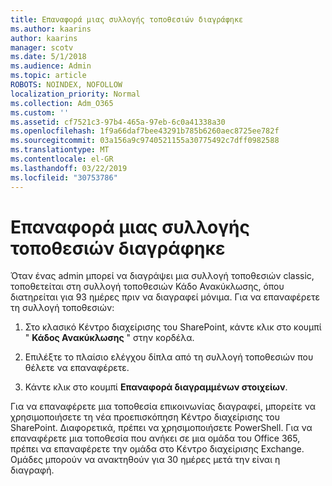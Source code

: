 ```yaml
---
title: Επαναφορά μιας συλλογής τοποθεσιών διαγράφηκε
ms.author: kaarins
author: kaarins
manager: scotv
ms.date: 5/1/2018
ms.audience: Admin
ms.topic: article
ROBOTS: NOINDEX, NOFOLLOW
localization_priority: Normal
ms.collection: Adm_O365
ms.custom: ''
ms.assetid: cf7521c3-97b4-465a-97eb-6c0a41338a30
ms.openlocfilehash: 1f9a66daf7bee43291b785b6260aec8725ee782f
ms.sourcegitcommit: 03a156a9c9740521155a30775492c7dff0982588
ms.translationtype: MT
ms.contentlocale: el-GR
ms.lasthandoff: 03/22/2019
ms.locfileid: "30753786"
---
```

# <a name="restore-a-deleted-site-collection"></a>Επαναφορά μιας συλλογής τοποθεσιών διαγράφηκε

Όταν ένας admin μπορεί να διαγράψει μια συλλογή τοποθεσιών classic, τοποθετείται στη συλλογή τοποθεσιών Κάδο Ανακύκλωσης, όπου διατηρείται για 93 ημέρες πριν να διαγραφεί μόνιμα. Για να επαναφέρετε τη συλλογή τοποθεσιών:
  
1. Στο κλασικό Κέντρο διαχείρισης του SharePoint, κάντε κλικ στο κουμπί " **Κάδος Ανακύκλωσης** " στην κορδέλα. 
    
2. Επιλέξτε το πλαίσιο ελέγχου δίπλα από τη συλλογή τοποθεσιών που θέλετε να επαναφέρετε.
    
3. Κάντε κλικ στο κουμπί **Επαναφορά διαγραμμένων στοιχείων**.
    
Για να επαναφέρετε μια τοποθεσία επικοινωνίας διαγραφεί, μπορείτε να χρησιμοποιήσετε τη νέα προεπισκόπηση Κέντρο διαχείρισης του SharePoint. Διαφορετικά, πρέπει να χρησιμοποιήσετε PowerShell. Για να επαναφέρετε μια τοποθεσία που ανήκει σε μια ομάδα του Office 365, πρέπει να επαναφέρετε την ομάδα στο Κέντρο διαχείρισης Exchange. Ομάδες μπορούν να ανακτηθούν για 30 ημέρες μετά την είναι η διαγραφή.
  

